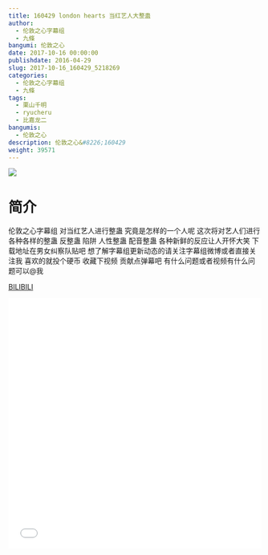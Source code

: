 ```yaml
---
title: 160429 london hearts 当红艺人大整蛊
author: 
  - 伦敦之心字幕组
  - 九條
bangumi: 伦敦之心
date: 2017-10-16 00:00:00
publishdate: 2016-04-29
slug: 2017-10-16_160429_5218269
categories: 
  - 伦敦之心字幕组
  - 九條
tags: 
  - 栗山千明
  - ryucheru
  - 比嘉龙二
bangumis: 
  - 伦敦之心
description: 伦敦之心&#8226;160429
weight: 39571
---
```


![](https://i.imgur.com/i8VWDX1.jpg)

# 简介  
伦敦之心字幕组 对当红艺人进行整蛊 究竟是怎样的一个人呢 这次将对艺人们进行各种各样的整蛊 反整蛊 陷阱 人性整蛊 配音整蛊 各种新鲜的反应让人开怀大笑 下载地址在男女纠察队贴吧 想了解字幕组更新动态的请关注字幕组微博或者直接关注我 喜欢的就投个硬币 收藏下视频 贡献点弹幕吧
有什么问题或者视频有什么问题可以@我

  [BILIBILI](https://www.bilibili.com/video/av5218269/)


<div class="vcontainer">  <iframe class='video' src="//www.bilibili.com/blackboard/player.html?cid=8480813&aid=5218269" width="100%" height="500" frameborder="0" allowfullscreen="allowfullscreen"></iframe></div>
